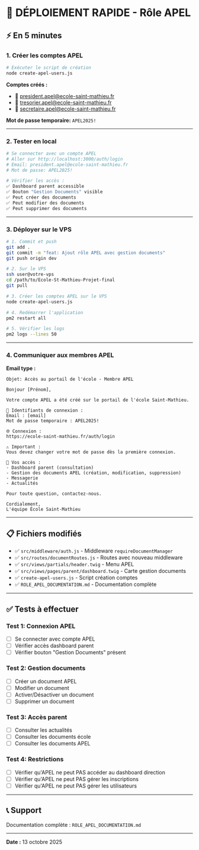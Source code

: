 # 🚀 DÉPLOIEMENT RAPIDE - Rôle APEL

## ⚡ En 5 minutes

### 1. Créer les comptes APEL

```bash
# Exécuter le script de création
node create-apel-users.js
```

**Comptes créés :**
- 📧 president.apel@ecole-saint-mathieu.fr
- 📧 tresorier.apel@ecole-saint-mathieu.fr  
- 📧 secretaire.apel@ecole-saint-mathieu.fr

**Mot de passe temporaire:** `APEL2025!`

---

### 2. Tester en local

```bash
# Se connecter avec un compte APEL
# Aller sur http://localhost:3000/auth/login
# Email: president.apel@ecole-saint-mathieu.fr
# Mot de passe: APEL2025!

# Vérifier les accès :
✅ Dashboard parent accessible
✅ Bouton "Gestion Documents" visible
✅ Peut créer des documents
✅ Peut modifier des documents
✅ Peut supprimer des documents
```

---

### 3. Déployer sur le VPS

```bash
# 1. Commit et push
git add .
git commit -m "feat: Ajout rôle APEL avec gestion documents"
git push origin dev

# 2. Sur le VPS
ssh user@votre-vps
cd /path/to/Ecole-St-Mathieu-Projet-final
git pull

# 3. Créer les comptes APEL sur le VPS
node create-apel-users.js

# 4. Redémarrer l'application
pm2 restart all

# 5. Vérifier les logs
pm2 logs --lines 50
```

---

### 4. Communiquer aux membres APEL

**Email type :**

```
Objet: Accès au portail de l'école - Membre APEL

Bonjour [Prénom],

Votre compte APEL a été créé sur le portail de l'école Saint-Mathieu.

🔐 Identifiants de connexion :
Email : [email]
Mot de passe temporaire : APEL2025!

🌐 Connexion :
https://ecole-saint-mathieu.fr/auth/login

⚠️ Important :
Vous devez changer votre mot de passe dès la première connexion.

📄 Vos accès :
- Dashboard parent (consultation)
- Gestion des documents APEL (création, modification, suppression)
- Messagerie
- Actualités

Pour toute question, contactez-nous.

Cordialement,
L'équipe École Saint-Mathieu
```

---

## 📋 Fichiers modifiés

- ✅ `src/middleware/auth.js` - Middleware `requireDocumentManager`
- ✅ `src/routes/documentRoutes.js` - Routes avec nouveau middleware
- ✅ `src/views/partials/header.twig` - Menu APEL
- ✅ `src/views/pages/parent/dashboard.twig` - Carte gestion documents
- ✅ `create-apel-users.js` - Script création comptes
- ✅ `ROLE_APEL_DOCUMENTATION.md` - Documentation complète

---

## ✅ Tests à effectuer

### Test 1: Connexion APEL
- [ ] Se connecter avec compte APEL
- [ ] Vérifier accès dashboard parent
- [ ] Vérifier bouton "Gestion Documents" présent

### Test 2: Gestion documents
- [ ] Créer un document APEL
- [ ] Modifier un document
- [ ] Activer/Désactiver un document
- [ ] Supprimer un document

### Test 3: Accès parent
- [ ] Consulter les actualités
- [ ] Consulter les documents école
- [ ] Consulter les documents APEL

### Test 4: Restrictions
- [ ] Vérifier qu'APEL ne peut PAS accéder au dashboard direction
- [ ] Vérifier qu'APEL ne peut PAS gérer les inscriptions
- [ ] Vérifier qu'APEL ne peut PAS gérer les utilisateurs

---

## 📞 Support

Documentation complète : `ROLE_APEL_DOCUMENTATION.md`

---

**Date :** 13 octobre 2025
